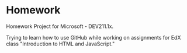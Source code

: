 # Homework
Homework Project for Microsoft - DEV211.1x. 

Trying to learn how to use GitHub while working on assignments for EdX class "Introduction to HTML and JavaScript."
